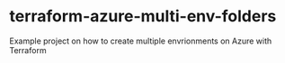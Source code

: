 # terraform-azure-multi-env-folders
Example project on how to create multiple envrionments on Azure with Terraform
